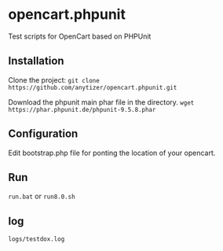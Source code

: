 # opencart.phpunit
Test scripts for OpenCart based on PHPUnit

## Installation

Clone the project:
`git clone https://github.com/anytizer/opencart.phpunit.git`

Download the phpunit main phar file in the directory.
`wget https://phar.phpunit.de/phpunit-9.5.8.phar`

## Configuration

Edit bootstrap.php file for ponting the location of your opencart.

## Run

`run.bat` or `run8.0.sh`

## log

`logs/testdox.log`

